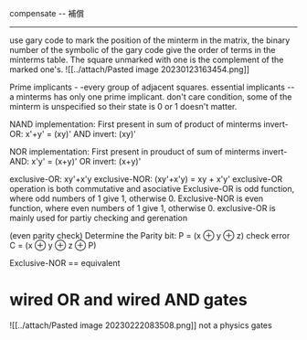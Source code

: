 compensate  -- 補償

 ---
use gary code to mark the position of the minterm in the matrix, the binary number of the symbolic of the gary code give the order of terms in the minterms table.
The square unmarked with one is the complement of the marked one's.
![[../attach/Pasted image 20230123163454.png]]

Prime implicants - -every group of adjacent squares. 
essential implicants -- a minterms has only one prime implicant.
don't care condition, some of the minterm is unspecified so their state is 0 or 1 doesn't matter. 

NAND implementation:
First present in sum of product of minterms
invert-OR: x'+y' = (xy)'
AND invert: (xy)' 

NOR implementation: 
First present in prouduct of sum of minterms
invert-AND: x'y' = (x+y)'
OR invert: (x+y)'

exclusive-OR: xy'+x'y
exclusive-NOR: (xy'+x'y) = xy + x'y'
exclusive-OR operation is both commutative and asociative 
Exclusive-OR is odd function, where odd numbers of 1 give 1, otherwise 0.
Exclusive-NOR is even function, where even numbers of 1 give 1, otherwise 0.
exclusive-OR is mainly used for partiy checking and gerenation

(even parity check) Determine the Parity bit: P = (x $\oplus$ y $\oplus$ z) 
check error C = (x $\oplus$ y $\oplus$ z $\oplus$ P)

Exclusive-NOR == equivalent 

# wired OR and wired AND gates
![[../attach/Pasted image 20230222083508.png]]
not a physics gates 